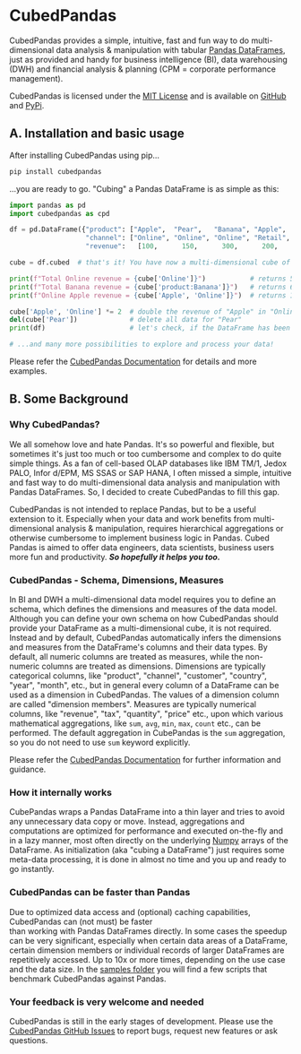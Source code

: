 # CubedPandas 


CubedPandas provides a simple, intuitive, fast and fun way to do multi-dimensional data analysis & manipulation with 
tabular [Pandas DataFrames](https://pandas.pydata.org), just as provided and handy for business intelligence (BI), 
data warehousing (DWH) and financial analysis & planning (CPM = corporate performance management).

CubedPandas is licensed under the [MIT License](LICENSE) and is available on 
[GitHub](https://github.com/Zeutschler/cubedpandas) and [PyPi](https://pypi.org/project/cubedpandas/).


## A. Installation and basic usage

After installing CubedPandas using pip...

```bash
pip install cubedpandas
```

...you are ready to go. "Cubing" a Pandas DataFrame is as simple as this:

```python
import pandas as pd
import cubedpandas as cpd

df = pd.DataFrame({"product": ["Apple",  "Pear",   "Banana", "Apple",  "Pear",   "Banana"],
                   "channel": ["Online", "Online", "Online", "Retail", "Retail", "Retail"],
                   "revenue":   [100,      150,      300,      200,      250,      350]})

cube = df.cubed  # that's it! You have now a multi-dimensional cube of your DataFrame. Let's play...

print(f"Total Online revenue = {cube['Online']}")           # returns 550 = 100 + 150 + 300
print(f"Total Banana revenue = {cube['product:Banana']}")   # returns 650 = 300 + 350
print(f"Online Apple revenue = {cube['Apple', 'Online']}")  # returns 100

cube['Apple', 'Online'] *= 2  # double the revenue of "Apple" in "Online" channel
del(cube['Pear'])             # delete all data for "Pear"
print(df)                     # let's check, if the DataFrame has been updated accordingly

# ...and many more possibilities to explore and process your data!
```

Please refer the [CubedPandas Documentation](documentation.md) for details and more examples.

## B. Some Background
### Why CubedPandas?
We all somehow love and hate Pandas. It's so powerful and flexible, but sometimes it's just too much or too cumbersome 
and complex to do quite simple things. As a fan of cell-based OLAP databases like IBM TM/1, Jedox PALO, Infor d/EPM, 
MS SSAS or SAP HANA, I often missed a simple, intuitive and fast way to do multi-dimensional data analysis and 
manipulation with Pandas DataFrames. So, I decided to create CubedPandas to fill this gap.

CubedPandas is not intended to replace Pandas, but to be a useful extension to it. Especially when your data and work 
benefits from multi-dimensional analysis & manipulation, requires hierarchical aggregations or otherwise cumbersome 
to implement business logic in Pandas. Cubed Pandas is aimed to offer data engineers, data scientists, business users 
more fun and productivity. ***So hopefully it helps you too.*** 

### CubedPandas - Schema, Dimensions, Measures
In BI and DWH a multi-dimensional data model requires you to define an schema, which defines the dimensions and 
measures of the data model. Although you can define your own schema on how CubedPandas should provide your DataFrame 
as a multi-dimensional cube, it is not required. Instead and by default, CubedPandas automatically
infers the dimensions and measures from the DataFrame's columns and their data types. By default, all numeric columns 
are treated as measures, while the non-numeric columns are treated as dimensions. Dimensions are typically categorical 
columns, like "product", "channel", "customer", "country", "year", "month", etc., but in general every column of a 
DataFrame can be used as a dimension in CubedPandas. The values of a dimension column are called "dimension members". 
Measures are typically numerical columns, like "revenue", "tax", "quantity", "price" etc., upon which various 
mathematical aggregations, like `sum`, `avg`, `min`, `max`, `count` etc., can be performed. The default aggregation 
in CubePandas is the `sum` aggregation, so you do not need to use `sum` keyword explicitly.

Please refer the [CubedPandas Documentation](documentation.md) for further information and guidance. 

### How it internally works
CubePandas wraps a Pandas DataFrame into a thin layer and tries to avoid any unnecessary data copy or move. 
Instead, aggregations and computations are optimized for performance and executed on-the-fly and in a lazy manner, 
most often directly on the underlying [Numpy](https://numpy.org) arrays of the DataFrame. 
As initialization (aka "cubing a DataFrame") just requires some meta-data processing, it is done in almost no time 
and you up and ready to go instantly.    

### CubedPandas can be faster than Pandas
Due to optimized data access and (optional) caching capabilities, CubedPandas can (not must) be faster  
than working with Pandas DataFrames directly. In some cases the speedup can be very significant, especially when 
certain data areas of a DataFrame, certain dimension members or individual records of larger DataFrames are 
repetitively accessed. Up to 10x or more times, depending on the use case and the data size. 
In the [samples folder](/samples/readme.md) you will find a few scripts that benchmark CubedPandas against Pandas. 

### Your feedback is very welcome and needed
CubedPandas is still in the early stages of development. Please use the [CubedPandas GitHub Issues](https://github.com/Zeutschler/cubedpandas/issues) 
to report bugs, request new features or ask questions.
